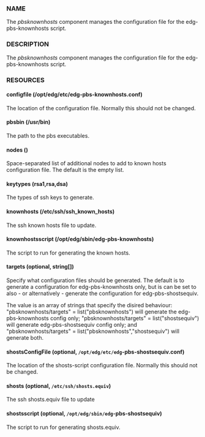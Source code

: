 ### NAME

The _pbsknownhosts_ component manages the configuration file
for the edg-pbs-knownhosts script. 

### DESCRIPTION

The _pbsknownhosts_ component manages the configuration file for the
edg-pbs-knownhosts script. 

### RESOURCES

#### configfile (/opt/edg/etc/edg-pbs-knownhosts.conf)

The location of the configuration file.  Normally this should not be
changed. 

#### pbsbin (/usr/bin)

The path to the pbs executables. 

#### nodes ()

Space-separated list of additional nodes to add to known hosts
configuration file.  The default is the empty list. 

#### keytypes (rsa1,rsa,dsa)

The types of ssh keys to generate.  

#### knownhosts (/etc/ssh/ssh\_known\_hosts)

The ssh known hosts file to update. 

#### knownhostsscript (/opt/edg/sbin/edg-pbs-knownhosts)

The script to run for generating the known hosts.

#### targets (optional, string\[\])

Specify what configuration files should be generated. The default
is to generate a configuration for edg-pbs-knownhosts only, but
is can be set to also - or alternatively - generate the 
configuration for edg-pbs-shostsequiv.

The value is an array of strings that specify the disired 
behaviour: "pbsknownhosts/targets" = list("pbsknownhosts") will
generate the edg-pbs-knownhosts config only; "pbsknownhosts/targets" = 
list("shostsequiv") will generate edg-pbs-shostsequiv config only;
and "pbsknownhosts/targets" = list("pbsknownhosts","shostsequiv") will
generate both.

#### shostsConfigFile (optional, `/opt/edg/etc/edg`-pbs-shostsequiv.conf)

The location of the shosts-script configuration file.  Normally this 
should not be changed.

#### shosts (optional, `/etc/ssh/shosts.equiv`)

The ssh shosts.equiv file to update

#### shostsscript (optional, `/opt/edg/sbin/edg`-pbs-shostsequiv)

The script to run for generating shosts.equiv.
